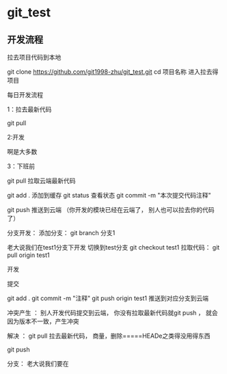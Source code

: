 # git_test



## 开发流程

拉去项目代码到本地

git clone https://github.com/git1998-zhu/git_test.git
cd 项目名称 进入拉去得项目


每日开发流程

1：拉去最新代码

git pull

2:开发

啊是大多数

3：下班前

git pull 拉取云端最新代码

git add . 添加到缓存
git status 查看状态
git commit -m "本次提交代码注释"

git push 推送到云端 （你开发的模块已经在云端了， 别人也可以拉去你的代码了）





分支开发：
添加分支： git branch 分支1


老大说我们在test1分支下开发
切换到test分支 git checkout test1
拉取代码： git pull origin test1

开发

提交

git add .
git commit -m "注释"
git push origin test1 推送到对应分支到云端





冲突产生 ： 别人开发代码提交到云端， 你没有拉取最新代码就git push ， 就会因为版本不一致，产生冲突

解决 ： git pull 拉去最新代码，  商量，删除=====HEADe之类得没用得东西

git push


分支：
老大说我们要在
